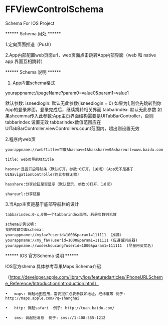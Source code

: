 FFViewControlSchema
===================

Schema For IOS Project

****** Schema 用处 ******

1.定向页面推送（Push）

2.App内部配置web页面url，web页面点击跳转App内部界面（web 和 native app 界面互相跳转）

****** Schema 说明 ******

1. App内置schema格式

yourappname://pageName?param0=value0&param1=value1

默认参数:
	isneedlogin:
		默认无此参数(isneedlogin = 0)
		如果为1,则会先跳转到你App的登录界面，登录完成后，继续跳转相关界面
	tabbarindex: 
		默认无此参数
		如果shcemma传入此参数:App主页界面结构需要是UITabBarController，否则 tabbarindex 设置无效
		tabbarindex数值范围应在UITabBarController.viewControllers.count范围内，超出则设置无效
	

2.程序内web页

	yourappname://web?title=百度&hasnav=1&hasshare=0&shareurl=www.baidu.com

	title: web页导航栏title
		
	hasnav:是否开启导航条（默认打开，参数:0打开，1关闭）(App无不是基于UINavigationController的此参数无效)
		
	hasshare:分享按钮是否显示（默认显示，参数:0打开，1关闭）
		
	shareurl:分享链接
	
3.当App主页是基于底部导航栏的设计

	tabbarindex:0-x,0第一个tabbarindex高亮，若是负数则无效

    schema示例说明：
    我的收藏页面schema：
    yourappname://myfav?userid=1000&param1=111111 （推荐）
    yourappname://my_fav?userid=1000&param1=111111 (应遵循浏览器)
    yourappname://wodeshoucang?userid=1000&param1=111111  (尽量用英文名)


****** IOS 官方Schema 说明 ******

IOS官方shema 具体参考苹果Maps Schema介绍

（https://developer.apple.com/library/ios/featuredarticles/iPhoneURLScheme_Reference/Introduction/Introduction.html）

	•	maps: 调起地图应用，需要提供必要参数如地址，经纬度等 例子: http://maps.apple.com/?q=shanghai
	
	•	http: 调起safari  例子: http://tuan.baidu.com/
	
	•	sms: 调起短消息  例子: sms://1-408-555-1212
	


